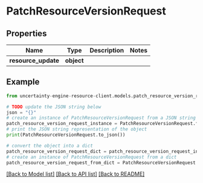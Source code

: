 # PatchResourceVersionRequest


## Properties

Name | Type | Description | Notes
------------ | ------------- | ------------- | -------------
**resource_update** | **object** |  | 

## Example

```python
from uncertainty-engine-resource-client.models.patch_resource_version_request import PatchResourceVersionRequest

# TODO update the JSON string below
json = "{}"
# create an instance of PatchResourceVersionRequest from a JSON string
patch_resource_version_request_instance = PatchResourceVersionRequest.from_json(json)
# print the JSON string representation of the object
print(PatchResourceVersionRequest.to_json())

# convert the object into a dict
patch_resource_version_request_dict = patch_resource_version_request_instance.to_dict()
# create an instance of PatchResourceVersionRequest from a dict
patch_resource_version_request_from_dict = PatchResourceVersionRequest.from_dict(patch_resource_version_request_dict)
```
[[Back to Model list]](../README.md#documentation-for-models) [[Back to API list]](../README.md#documentation-for-api-endpoints) [[Back to README]](../README.md)


